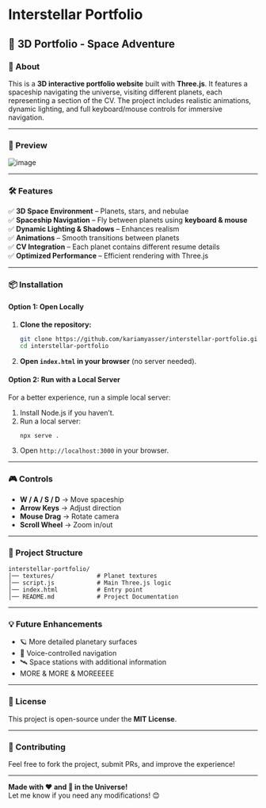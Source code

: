 # Interstellar Portfolio

## **🚀 3D Portfolio - Space Adventure**  

### **🌌 About**  
This is a **3D interactive portfolio website** built with **Three.js**. It features a spaceship navigating the universe, visiting different planets, each representing a section of the CV. The project includes realistic animations, dynamic lighting, and full keyboard/mouse controls for immersive navigation.  

---

### **📸 Preview**  
![image](https://github.com/user-attachments/assets/7735eacf-dd23-4000-95fa-fa30b1f43c50)


---

### **🛠️ Features**  
✅ **3D Space Environment** – Planets, stars, and nebulae  
✅ **Spaceship Navigation** – Fly between planets using **keyboard & mouse**  
✅ **Dynamic Lighting & Shadows** – Enhances realism  
✅ **Animations** – Smooth transitions between planets  
✅ **CV Integration** – Each planet contains different resume details  
✅ **Optimized Performance** – Efficient rendering with Three.js  

---

### **📦 Installation**  
#### **Option 1: Open Locally**  
1. **Clone the repository:**  
   ```sh
   git clone https://github.com/kariamyasser/interstellar-portfolio.git
   cd interstellar-portfolio
   ```
2. **Open `index.html` in your browser** (no server needed).  

#### **Option 2: Run with a Local Server**  
For a better experience, run a simple local server:  
1. Install Node.js if you haven’t.  
2. Run a local server:  
   ```sh
   npx serve .
   ```
3. Open `http://localhost:3000` in your browser.  

---

### **🎮 Controls**  
- **W / A / S / D** → Move spaceship  
- **Arrow Keys** → Adjust direction  
- **Mouse Drag** → Rotate camera  
- **Scroll Wheel** → Zoom in/out  

---

### **📁 Project Structure**  
```
interstellar-portfolio/
│── textures/            # Planet textures
│── script.js            # Main Three.js logic
│── index.html           # Entry point
│── README.md            # Project Documentation
```

---

### **💡 Future Enhancements**  
- 🪐 More detailed planetary surfaces  
- 🎤 Voice-controlled navigation  
- 🛰️ Space stations with additional information
- MORE & MORE & MOREEEEE

---

### **📜 License**  
This project is open-source under the **MIT License**.  

---

### **🚀 Contributing**  
Feel free to fork the project, submit PRs, and improve the experience!  

---

**Made with ❤️ and 🚀 in the Universe!**  
Let me know if you need any modifications! 😊
